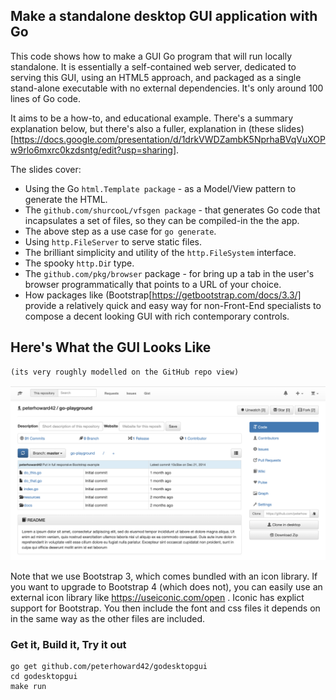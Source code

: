 ## Make a standalone desktop GUI application with Go

This code shows how to make a GUI Go program that will run locally standalone.
It is essentially a self-contained web server, dedicated to serving this GUI, 
using an HTML5 approach, and packaged as a single stand-alone executable with
no external dependencies. It's only around 100 lines of Go code.

It aims to be a how-to, and educational example. There's a summary explanation
below, but there's also a fuller, explanation in 
(these slides)[https://docs.google.com/presentation/d/1drkVWDZambK5NprhaBVqVuXOPw9rlo6mxrc0kzdsntg/edit?usp=sharing].

The slides cover:

- Using the Go `html.Template package` - as a Model/View pattern to 
  generate the HTML.
- The `github.com/shurcooL/vfsgen package` - that generates Go code that
  incapsulates a set of files, so they can be compiled-in the the app.
- The above step as a use case for `go generate`.
- Using `http.FileServer` to serve static files.
- The brilliant simplicity and utility of the `http.FileSystem` interface.
- The spooky `http.Di`r type.
- The `github.com/pkg/browser` package - for bring up a tab in the user's
  browser programmatically that points to a URL of your choice.
- How packages like (Bootstrap[https://getbootstrap.com/docs/3.3/] provide
  a relatively quick and easy way for non-Front-End specialists to compose 
  a decent looking GUI with rich contemporary controls.

## Here's What the GUI Looks Like

    (its very roughly modelled on the GitHub repo view)

![GUI screenshot](docs/screenshot.png?raw=true "Some title abc xxx")

Note that we use Bootstrap 3, which comes bundled with an icon library. If you
want to upgrade to Bootstrap 4 (which does not), you can easily use an
external icon library like https://useiconic.com/open . Iconic has explict
support for Bootstrap. You then include the font and css files it depends on
in the same way as the other files are included.

### Get it, Build it, Try it out

	go get github.com/peterhoward42/godesktopgui
    cd godesktopgui
    make run

